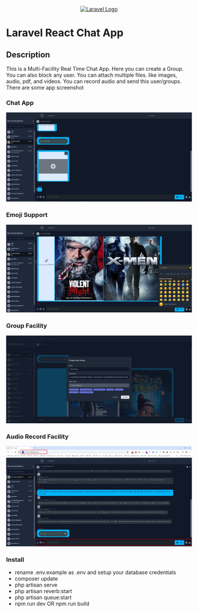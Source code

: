 <p align="center"><a href="https://laravel.com" target="_blank"><img src="https://raw.githubusercontent.com/laravel/art/master/logo-lockup/5%20SVG/2%20CMYK/1%20Full%20Color/laravel-logolockup-cmyk-red.svg" width="400" alt="Laravel Logo"></a></p>

# Laravel React Chat App


## Description
This is a Multi-Facility Real Time Chat App. Here you can create a Group. You can also block any user. You can attach multiple files. like images, audio, pdf, and videos. You can record audio and send this user/groups. There are some app screenshot

### Chat App
![This is a alt text.](/public/screenshot/Screenshot_1.jpg)

### Emoji Support
![This is a alt text.](/public/screenshot/Screenshot_2.jpg)

### Group Facility
![This is a alt text.](/public/screenshot/Screenshot_4.jpg)

### Audio Record Facility
![This is a alt text.](/public/screenshot/Screenshot_6.jpg)

### Install
- rename .env.example as .env and setup your database credentials
- composer update
- php artisan serve
- php artisan reverb:start
- php artisan queue:start
- npm run dev OR npm run build
